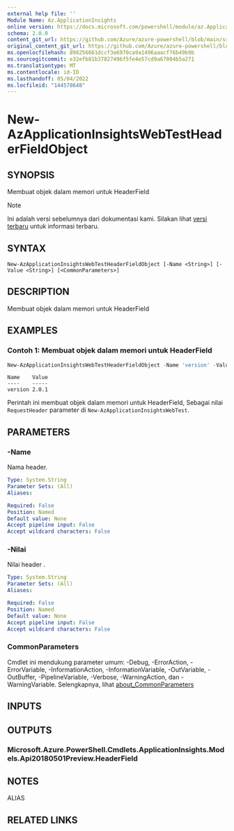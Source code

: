 ```yaml
---
external help file: ''
Module Name: Az.ApplicationInsights
online version: https://docs.microsoft.com/powershell/module/az.ApplicationInsights/new-AzApplicationInsightsWebTestHeaderFieldObject
schema: 2.0.0
content_git_url: https://github.com/Azure/azure-powershell/blob/main/src/ApplicationInsights/ApplicationInsights/help/New-AzApplicationInsightsWebTestHeaderFieldObject.md
original_content_git_url: https://github.com/Azure/azure-powershell/blob/main/src/ApplicationInsights/ApplicationInsights/help/New-AzApplicationInsightsWebTestHeaderFieldObject.md
ms.openlocfilehash: 898256661dccf3e6970ca9a1496aaacf76b49b9b
ms.sourcegitcommit: e32efb81b37827496f5fe4e57cd9a67004b5a271
ms.translationtype: MT
ms.contentlocale: id-ID
ms.lasthandoff: 05/04/2022
ms.locfileid: "144578648"
---
```

# New-AzApplicationInsightsWebTestHeaderFieldObject

## SYNOPSIS
Membuat objek dalam memori untuk HeaderField

> [!NOTE]
>Ini adalah versi sebelumnya dari dokumentasi kami. Silakan lihat [versi terbaru](/powershell/module/az.applicationinsights/new-azapplicationinsightswebtestheaderfieldobject) untuk informasi terbaru.

## SYNTAX

```
New-AzApplicationInsightsWebTestHeaderFieldObject [-Name <String>] [-Value <String>] [<CommonParameters>]
```

## DESCRIPTION
Membuat objek dalam memori untuk HeaderField

## EXAMPLES

### Contoh 1: Membuat objek dalam memori untuk HeaderField
```powershell
New-AzApplicationInsightsWebTestHeaderFieldObject -Name 'version' -Value '2.0.1'
```
```output
Name    Value
----    -----
version 2.0.1
```

Perintah ini membuat objek dalam memori untuk HeaderField, Sebagai nilai `RequestHeader` parameter di `New-AzApplicationInsightsWebTest`.

## PARAMETERS

### -Name
Nama header.

```yaml
Type: System.String
Parameter Sets: (All)
Aliases:

Required: False
Position: Named
Default value: None
Accept pipeline input: False
Accept wildcard characters: False
```

### -Nilai
Nilai header .

```yaml
Type: System.String
Parameter Sets: (All)
Aliases:

Required: False
Position: Named
Default value: None
Accept pipeline input: False
Accept wildcard characters: False
```

### CommonParameters
Cmdlet ini mendukung parameter umum: -Debug, -ErrorAction, -ErrorVariable, -InformationAction, -InformationVariable, -OutVariable, -OutBuffer, -PipelineVariable, -Verbose, -WarningAction, dan -WarningVariable. Selengkapnya, lihat [about_CommonParameters](http://go.microsoft.com/fwlink/?LinkID=113216)

## INPUTS

## OUTPUTS

### Microsoft.Azure.PowerShell.Cmdlets.ApplicationInsights.Models.Api20180501Preview.HeaderField

## NOTES

ALIAS

## RELATED LINKS

